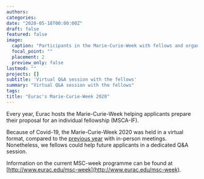 ```yaml
---
authors:
categories:
date: "2020-05-18T00:00:00Z"
draft: false
featured: false
image:
  caption: "Participants in the Marie-Curie-Week with fellows and organizers"
  focal_point: ""
  placement: 2
  preview_only: false
lastmod: ""
projects: []
subtitle: 'Virtual Q&A session with the fellows'
summary: "Virtual Q&A session with the fellows"
tags:
title: "Eurac's Marie-Curie-Week 2020"
---
```


Every year, Eurac hosts the Marie-Curie-Week helping applicants prepare their proposal for an individual fellowship (MSCA-IF).

Because of Covid-19, the Marie-Curie-Week 2020 was held in a virtual format, compared to the [previous year](/communication/msc-week-2019/) with in-person meetings. Nonetheless, we fellows could help future applicants in a dedicated Q&A session.

Information on the current MSC-week programme can be found at [http://www.eurac.edu/msc-week](http://www.eurac.edu/msc-week).



